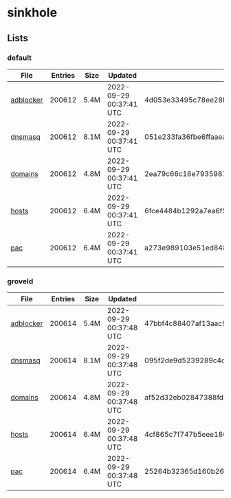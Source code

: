 # sinkhole

## Lists

### default

|File|Entries|Size|Updated|Hash|
|-|-|-|-|-|
|[adblocker](https://raw.githubusercontent.com/groveld/sinkhole/lists/default/adblocker.txt)|200612|5.4M|2022-09-29 00:37:41 UTC|4d053e33495c78ee28b34fc0bac9a35710efe90ab8d3b9c701d311c536af1f08|
|[dnsmasq](https://raw.githubusercontent.com/groveld/sinkhole/lists/default/dnsmasq.txt)|200612|8.1M|2022-09-29 00:37:41 UTC|051e233fa36fbe6ffaaeae458c21faaa95b5b0e596136863d248e2b76267bd36|
|[domains](https://raw.githubusercontent.com/groveld/sinkhole/lists/default/domains.txt)|200612|4.8M|2022-09-29 00:37:41 UTC|2ea79c66c16e7935987a3b0119e1a452898baef00a616bbf61ed72ac34807be3|
|[hosts](https://raw.githubusercontent.com/groveld/sinkhole/lists/default/hosts.txt)|200612|6.4M|2022-09-29 00:37:41 UTC|6fce4484b1292a7ea6f59a3b80faf6fb41c3023c25e951a25d258e8fa5870753|
|[pac](https://raw.githubusercontent.com/groveld/sinkhole/lists/default/pac.txt)|200612|6.4M|2022-09-29 00:37:41 UTC|a273e989103e51ed848651ec79c0ae73ad78ed69abecd893683338f6e811fc3e|

### groveld

|File|Entries|Size|Updated|Hash|
|-|-|-|-|-|
|[adblocker](https://raw.githubusercontent.com/groveld/sinkhole/lists/groveld/adblocker.txt)|200614|5.4M|2022-09-29 00:37:48 UTC|47bbf4c88407af13aac92672a6627eb470fafa7a66a76a81c25ac08716c87cc1|
|[dnsmasq](https://raw.githubusercontent.com/groveld/sinkhole/lists/groveld/dnsmasq.txt)|200614|8.1M|2022-09-29 00:37:48 UTC|095f2de9d5239289c4c27c7919b4104c2894e7106b5bd7c5c05eee2fbb5b780a|
|[domains](https://raw.githubusercontent.com/groveld/sinkhole/lists/groveld/domains.txt)|200614|4.8M|2022-09-29 00:37:48 UTC|af52d32eb02847388fd02e45034521474d3e7b9d1d263c9d04acb32368b5985d|
|[hosts](https://raw.githubusercontent.com/groveld/sinkhole/lists/groveld/hosts.txt)|200614|6.4M|2022-09-29 00:37:48 UTC|4cf865c7f747b5eee180a1f5c6ff5b00aa7ae6821d9c26e09279eaba361725a5|
|[pac](https://raw.githubusercontent.com/groveld/sinkhole/lists/groveld/pac.txt)|200614|6.4M|2022-09-29 00:37:48 UTC|25264b32365d160b267fc4eb8010b354dd4dbf2d06a91bd91e2f21b2c7a36689|
